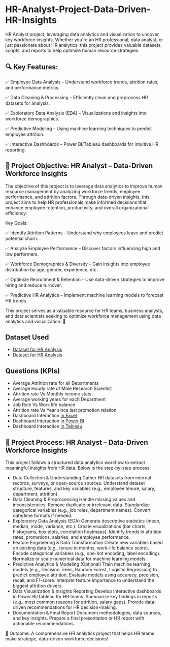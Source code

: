 # HR-Analyst-Project-Data-Driven-HR-Insights
HR Analyst project, leveraging data analytics and visualization to uncover key workforce insights. Whether you're an HR professional, data analyst, or just passionate about HR analytics, this project provides valuable datasets, scripts, and reports to help optimize human resource strategies.

## 🔍 Key Features:
✅ Employee Data Analysis – Understand workforce trends, attrition rates, and performance metrics.

✅ Data Cleaning & Processing – Efficiently clean and preprocess HR datasets for analysis.

✅ Exploratory Data Analysis (EDA) – Visualizations and insights into workforce demographics.

✅ Predictive Modeling – Using machine learning techniques to predict employee attrition.

✅ Interactive Dashboards – Power BI/Tableau dashboards for intuitive HR reporting.

## 🎯 Project Objective: HR Analyst – Data-Driven Workforce Insights
The objective of this project is to leverage data analytics to improve human resource management by analyzing workforce trends, employee performance, and attrition factors. Through data-driven insights, this project aims to help HR professionals make informed decisions that enhance employee retention, productivity, and overall organizational efficiency.

Key Goals:

✅ Identify Attrition Patterns – Understand why employees leave and predict potential churn.

✅ Analyze Employee Performance – Discover factors influencing high and low performers.

✅ Workforce Demographics & Diversity – Gain insights into employee distribution by age, gender, experience, etc.

✅ Optimize Recruitment & Retention – Use data-driven strategies to improve hiring and reduce turnover.

✅ Predictive HR Analytics – Implement machine learning models to forecast HR trends.

This project serves as a valuable resource for HR teams, business analysts, and data scientists seeking to optimize workforce management using data analytics and visualization. 🚀

## Dataset Used
- <a href="https://github.com/abhinavm0010/HR-Analyst-Project-Data-Driven-HR-Insights/blob/main/HR_1.xlsx">Dataset for HR Analysis</a>
- <a href="https://github.com/abhinavm0010/HR-Analyst-Project-Data-Driven-HR-Insights/blob/main/HR_2.xlsx">Dataset for HR Analysis</a>

## Questions (KPIs)

- Average Attrition rate for all Departments
- Average Hourly rate of Male Research Scientist
- Attrition rate Vs Monthly income stats
- Average working years for each Department
- Job Role Vs Work life balance
- Attrition rate Vs Year since last promotion relation
- Dashboard Interaction <a href="https://github.com/abhinavm0010/HR-Analyst-Project-Data-Driven-HR-Insights/blob/main/Screenshot%202025-02-03%20232816.png">in Excel</a>
- Dashboard Interaction <a href="https://github.com/abhinavm0010/HR-Analyst-Project-Data-Driven-HR-Insights/blob/main/Screenshot%202025-02-03%20232902.png">in Power BI</a>
- Dashboard Interaction <a href="https://github.com/abhinavm0010/HR-Analyst-Project-Data-Driven-HR-Insights/blob/main/Screenshot%202025-02-03%20233006.png">in Tableau</a>

## 🔄 Project Process: HR Analyst – Data-Driven Workforce Insights
This project follows a structured data analytics workflow to extract meaningful insights from HR data. Below is the step-by-step process:

- Data Collection & Understanding
Gather HR datasets from internal records, surveys, or open-source sources.
Understand dataset structure, features, and key variables (e.g., employee tenure, salary, department, attrition).
- Data Cleaning & Preprocessing
Handle missing values and inconsistencies.
Remove duplicate or irrelevant data.
Standardize categorical variables (e.g., job roles, department names).
Convert date/time formats if needed.
- Exploratory Data Analysis (EDA)
Generate descriptive statistics (mean, median, mode, variance, etc.).
Create visualizations (bar charts, histograms, box plots, correlation heatmaps).
Identify trends in attrition rates, promotions, salaries, and employee performance.
- Feature Engineering & Data Transformation
Create new variables based on existing data (e.g., tenure in months, work-life balance score).
Encode categorical variables (e.g., one-hot encoding, label encoding).
Normalize or scale numerical data for machine learning models.
- Predictive Analytics & Modeling (Optional)
Train machine learning models (e.g., Decision Trees, Random Forest, Logistic Regression) to predict employee attrition.
Evaluate models using accuracy, precision, recall, and F1-score.
Interpret feature importance to understand the biggest attrition drivers.
- Data Visualization & Insights Reporting
Develop interactive dashboards in Power BI/Tableau for HR teams.
Summarize key findings in reports (e.g., most common reasons for attrition, salary gaps).
Provide data-driven recommendations for HR decision-making.
- Documentation & Final Report
Document methodologies, data sources, and key insights.
Prepare a final presentation or HR report with actionable recommendations.

🚀 Outcome: A comprehensive HR analytics project that helps HR teams make strategic, data-driven workforce decisions!
